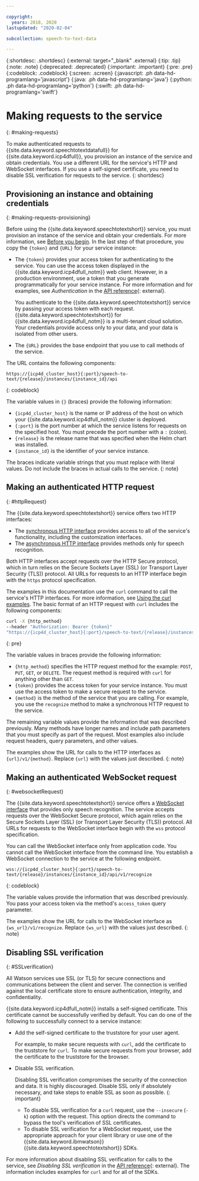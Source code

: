 ```yaml
---

copyright:
  years: 2018, 2020
lastupdated: "2020-02-04"

subcollection: speech-to-text-data

---
```


{:shortdesc: .shortdesc}
{:external: target="_blank" .external}
{:tip: .tip}
{:note: .note}
{:deprecated: .deprecated}
{:important: .important}
{:pre: .pre}
{:codeblock: .codeblock}
{:screen: .screen}
{:javascript: .ph data-hd-programlang='javascript'}
{:java: .ph data-hd-programlang='java'}
{:python: .ph data-hd-programlang='python'}
{:swift: .ph data-hd-programlang='swift'}

# Making requests to the service
{: #making-requests}

To make authenticated requests to {{site.data.keyword.speechtotextdatafull}} for {{site.data.keyword.icp4dfull}}, you provision an instance of the service and obtain credentials. You use a different URL for the service's HTTP and WebSocket interfaces. If you use a self-signed certificate, you need to disable SSL verification for requests to the service.
{: shortdesc}

## Provisioning an instance and obtaining credentials
{: #making-requests-provisioning}

Before using the {{site.data.keyword.speechtotextshort}} service, you must provision an instance of the service and obtain your credentials. For more information, see [Before you begin](/docs/speech-to-text-data?topic=speech-to-text-data-gettingStarted#before-you-begin). In the last step of that procedure, you copy the `{token}` and `{URL}` for your service instance:

-   The `{token}` provides your access token for authenticating to the service. You can use the access token displayed in the {{site.data.keyword.icp4dfull_notm}} web client. However, in a production environment, use a token that you generate programmatically for your service instance. For more information and for examples, see *Authentication* in the [API reference](https://{DomainName}/apidocs/speech-to-text-data#authentication){: external}.

    You authenticate to the {{site.data.keyword.speechtotextshort}} service by passing your access token with each request. {{site.data.keyword.speechtotextshort}} for {{site.data.keyword.icp4dfull_notm}} is a multi-tenant cloud solution. Your credentials provide access only to your data, and your data is isolated from other users.
-   The `{URL}` provides the base endpoint that you use to call methods of the service.

The URL contains the following components:

```
https://{icp4d_cluster_host}{:port}/speech-to-text/{release}/instances/{instance_id}/api
```
{: codeblock}

The variable values in `{}` (braces) provide the following information:

-   `{icp4d_cluster_host}` is the name or IP address of the host on which your {{site.data.keyword.icp4dfull_notm}} cluster is deployed.
-   `{:port}` is the port number at which the service listens for requests on the specified host. You must precede the port number with a `:` (colon).
-   `{release}` is the release name that was specified when the Helm chart was installed.
-   `{instance_id}` is the identifier of your service instance.

The braces indicate variable strings that you must replace with literal values. Do not include the braces in actual calls to the service.
{: note}

## Making an authenticated HTTP request
{: #httpRequest}

The {{site.data.keyword.speechtotextshort}} service offers two HTTP interfaces:

-   The [synchronous HTTP interface](/docs/speech-to-text-data?topic=speech-to-text-data-http) provides access to all of the service's functionality, including the customization interfaces.
-   The [asynchronous HTTP interface](/docs/speech-to-text-data?topic=speech-to-text-data-async) provides methods only for speech recognition.

Both HTTP interfaces accept requests over the HTTP Secure protocol, which in turn relies on the Secure Sockets Layer (SSL) (or Transport Layer Security (TLS)) protocol. All URLs for requests to an HTTP interface begin with the `https` protocol specification.

The examples in this documentation use the `curl` command to call the service's HTTP interfaces. For more information, see [Using the curl examples](/docs/speech-to-text-data?topic=speech-to-text-data-gettingStarted#getting-started-curl). The basic format of an HTTP request with `curl` includes the following components:

```bash
curl -X {http_method}
--header "Authorization: Bearer {token}"
"https://{icp4d_cluster_host}{:port}/speech-to-text/{release}/instances/{instance_id}/api/v1/{method}"
```
{: pre}

The variable values in braces provide the following information:

-   `{http_method}` specifies the HTTP request method for the example: `POST`, `PUT`, `GET`, or `DELETE`. The request method is required with `curl` for anything other than `GET`.
-   `{token}` provides the access token for your service instance. You must use the access token to make a secure request to the service.
-   `{method}` is the method of the service that you are calling. For example, you use the `recognize` method to make a synchronous HTTP request to the service.

The remaining variable values provide the information that was described previously. Many methods have longer names and include path parameters that you must specify as part of the request. Most examples also include request headers, query parameters, and other values.

The examples show the URL for calls to the HTTP interfaces as `{url}/v1/{method}`. Replace `{url}` with the values just described.
{: note}

## Making an authenticated WebSocket request
{: #websocketRequest}

The {{site.data.keyword.speechtotextshort}} service offers a [WebSocket interface](/docs/speech-to-text-data?topic=speech-to-text-data-websockets) that provides only speech recognition. The service accepts requests over the WebSocket Secure protocol, which again relies on the Secure Sockets Layer (SSL) (or Transport Layer Security (TLS)) protocol. All URLs for requests to the WebSocket interface begin with the `wss` protocol specification.

You can call the WebSocket interface only from application code. You cannot call the WebSocket interface from the command line. You establish a WebSocket connection to the service at the following endpoint.

```
wss://{icp4d_cluster_host}{:port}/speech-to-text/{release}/instances/{instance_id}/api/v1/recognize
```
{: codeblock}

The variable values provide the information that was described previously. You pass your access token via the method's `access_token` query parameter.

The examples show the URL for calls to the WebSocket interface as `{ws_url}/v1/recognize`. Replace `{ws_url}` with the values just described.
{: note}

## Disabling SSL verification
{: #SSLverification}

All Watson services use SSL (or TLS) for secure connections and communications between the client and server. The connection is verified against the local certificate store to ensure authentication, integrity, and confidentiality.

{{site.data.keyword.icp4dfull_notm}} installs a self-signed certificate. This certificate cannot be successfully verified by default. You can do one of the following to successfully connect to a service instance:

-   Add the self-signed certificate to the truststore for your user agent.

    For example, to make secure requests with `curl`, add the certificate to the truststore for `curl`. To make secure requests from your browser, add the certificate to the truststore for the browser.
-   Disable SSL verification.

    Disabling SSL verification compromises the security of the connection and data. It is highly discouraged. Disable SSL only if absolutely necessary, and take steps to enable SSL as soon as possible.
    {: important}

    -   To disable SSL verification for a `curl` request, use the `--insecure` (`-k`) option with the request. This option directs the command to bypass the tool's verification of SSL certificates.
    -   To disable SSL verification for a WebSocket request, use the appropriate approach for your client library or use one of the {{site.data.keyword.ibmwatson}} {{site.data.keyword.speechtotextshort}} SDKs.

For more information about disabling SSL verification for calls to the service, see *Disabling SSL verification* in the [API reference](https://{DomainName}/apidocs/speech-to-text-data#disabling-ssl){: external}. The information includes examples for `curl` and for all of the SDKs.
